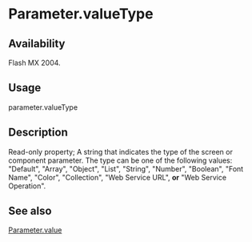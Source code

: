 # Parameter.valueType

## Availability

Flash MX 2004.

## Usage

parameter.valueType

## Description

Read-only property; A string that indicates the type of the screen or component parameter. The type can be one of the following values: "Default", "Array", "Object", "List", "String", "Number", "Boolean", "Font Name", "Color", "Collection", "Web Service URL", **or** "Web Service Operation".

## See also

[Parameter.value](../Parameter_object/Parameter5.md)
